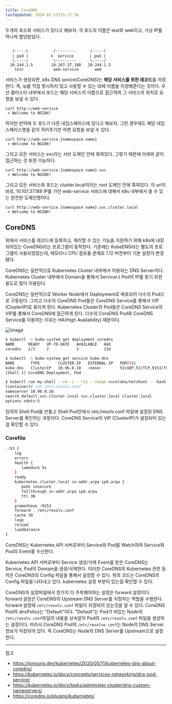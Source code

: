 ```yaml
---
title: CoreDNS
lastUpdated: 2024-03-13T15:17:56
---
```


두개의 포드와 서비스가 있다고 해보자. 각 포드의 이름은 test와 web이고, 가상 IP를 하나씩 할당받았다.

```

   /-----\           /---------      /-----\                   
   | pod |          《  service       | pod |
   \-----/           \---------      \-----/
  10.244.1.5        10.107.37.188   10.244.1.5
    test             web-service       web

```

서비스가 생성되면, k8s DNS sevice(CoreDNS)는 **해당 서비스를 위한 레코드**를 저장한다. 즉, ip를 직접 명시하지 않고 사용할 수 있는 대체 이름을 지정해준다는 것이다. 우선 클러스터 내부에서 포드는 해당 서비스의 이름으로 접근하여 그 서비스의 위치로 요청을 보낼 수 있다.

```
curl http://web-service
 > Welcome to NGINX!
```

하지만 만약에 두 포드가 다른 네임스페이스에 있다고 해보자. 그런 경우에도 해당 네임스페이스명을 같이 적어주기만 하면 요청을 보낼 수 있다.

```
curl http://web-service.{namespace name}
 > Welcome to NGINX!
```

그리고 모든 서비스는 svc라는 서브 도메인 안에 묶여있다. 그렇기 때문에 아래와 같이 접근하는 것 또한 가능하다.

```
curl http://web-service.{namespace name}.svc
 > Welcome to NGINX!
```

그리고 모든 서비스와 포드는 cluster.local이라는 root 도메인 안에 묶여있다. 이 url이 바로, 10.107.37.188 IP를 가진 web-service 서비스에 대해서 k8s 내부에서 쓸 수 있는 완전한 도메인명이다.

```
curl http://web-service.{namespace name}.svc.cluster.local
 > Welcome to NGINX!
```

## CoreDNS

위에서 서비스를 레코드에 등록하고, 쿼리할 수 있는 기능을 지원하기 위해 k8s에 내장되어있는 CoreDNS라는 프로그램이 동작한다. 기존에는 KubeDNS라는 별도의 프로그램이 사용되었었는데, 메모리나 CPU 점유율 문제로 1.12 버전부터 기본 설정이 변경됐다.

CoreDNS는 일반적으로 Kubernetes Cluster 내부에서 이용되는 DNS Server이다. Kubernetes Cluster 내부에서 Domain을 통해서 Service나 Pod의 IP를 찾기 위한 용도로 많이 이용된다.

CoreDNS는 일반적으로 Worker Node에서 Deployment로 배포되어 다수의 Pod으로 구동된다. 그리고 다수의 CoreDNS Pod들은 CoreDNS Service를 통해서 VIP (ClusterIP)로 묶이게 된다. Kubernetes Cluster의 Pod들은 CoreDNS Service의 VIP를 통해서 CoreDNS에 접근하게 된다. 다수의 CoreDNS Pod와 CoreDNS Service를 이용하는 이유는 HA(High Availability) 때문이다.

![image](https://github.com/rlaisqls/rlaisqls/assets/81006587/afbef816-547f-41ac-a1ce-467e36b21b4f)

```bash
$ kubectl -n kube-system get deployment coredns
NAME      READY   UP-TO-DATE   AVAILABLE   AGE
coredns   2/2     2            2           13d

$ kubectl -n kube-system get service kube-dns
NAME       TYPE        CLUSTER-IP   EXTERNAL-IP   PORT(S)                  AGE
kube-dns   ClusterIP   10.96.0.10   <none>        53/UDP,53/TCP,9153/TCP   13d
[Shell 1] CoreDNS Deployment, Pod

$ kubectl run my-shell --rm -i --tty --image nicolaka/netshoot -- bash
(container)# cat /etc/resolv.conf
nameserver 10.96.0.10
search default.svc.cluster.local svc.cluster.local cluster.local
options ndots:5
```

임의의 Shell Pod을 만들고 Shell Pod안에서 /etc/resolv.conf 파일에 설정된 DNS Server를 확인하는 과정이다. CoreDNS Service의 VIP (ClusterIP)가 설정되어 있는걸 확인할 수 있다.

### Corefile

```bash
.:53 {
    log
    errors
    health {
       lameduck 5s
    }
    ready
    kubernetes cluster.local in-addr.arpa ip6.arpa {
       pods insecure
       fallthrough in-addr.arpa ip6.arpa
       ttl 30
    }
    prometheus :9153
    forward . /etc/resolv.conf
    cache 30
    loop
    reload
    loadbalance
}
```

CoreDNS는 Kubernetes API 서버로부터 Service와 Pod를 Watch하여 Service와 Pod의 Event를 수신한다.

Kubernetes API 서버로부터 Service 생성/삭제 Event를 받은 CoreDNS는 Service, Pod의 Domain을 생성/삭제한다. 이러한 CoreDNS의 Kubernetes 관련 동작은 CoreDNS의 Config 파일을 통해서 설정할 수 있다. 위의 코드는 CoreDNS의 Config 파일을 나타내고 있다. kubernetes 설정 부분이 있는걸 확인할 수 있다.

CoreDNS의 설정파일에서 한가지 더 주목해야하는 설정은 forward 설정이다. forward 설정은 CoreDNS의 Upstream DNS Server를 지정하는 역할을 수행한다. forward 설정에 `/etc/resolv.conf` 파일이 지정되어 있는것을 알 수 있다. CoreDNS Pod의 dnsPolicy는 "Default"이다. "Default"는 Pod가 떠있는 Node의 `/etc/resolv.conf`파일의 내용을 상속받아 Pod의 `/etc/resolv.conf` 파일을 생성하는 설정이다. 따라서 CoreDNS Pod의 `/etc/resolve.conf`는 Node의 DNS Server 정보가 저장되어 있다. 즉 CoreDNS는 Node의 DNS Server를 Upstream으로 설정한다.

---
참고

- <https://jonnung.dev/kubernetes/2020/05/11/kubernetes-dns-about-coredns/>
- <https://kubernetes.io/docs/concepts/services-networking/dns-pod-service/>
- <https://kubernetes.io/docs/tasks/administer-cluster/dns-custom-nameservers/>
- <https://coredns.io/plugins/kubernetes/>
